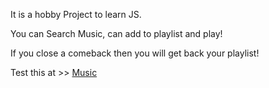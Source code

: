 It is a hobby Project to learn JS.

You can Search Music, can add to playlist and play!

If you close a comeback then you will get back your playlist!

Test this at >> [Music](http://protiva.me/music/)
